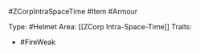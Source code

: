 #ZCorpIntraSpaceTime #Item #Armour 

Type: #Helmet
Area: [[ZCorp Intra-Space-Time]]
Traits:
- #FireWeak